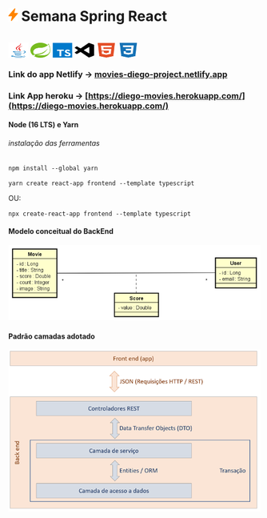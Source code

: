 # ![DevSuperior logo](https://raw.githubusercontent.com/devsuperior/bds-assets/main/ds/devsuperior-logo-small.png) Semana Spring React

   <div style="display: inline_block"><br>
  <img align="center" alt="Diego-Java" height="30" width="40" src="https://raw.githubusercontent.com/devicons/devicon/master/icons/java/java-original.svg">
  <img align="center" alt="Diego-Spring" height="30" width="40" src="https://raw.githubusercontent.com/devicons/devicon/master/icons/spring/spring-original.svg">
   <img align="center" alt="Rafa-Html5" height="30" width="40" src="https://raw.githubusercontent.com/devicons/devicon/master/icons/typescript/typescript-plain.svg">
       <img align="center" alt="Rafa-Html5" height="30" width="40" src="https://raw.githubusercontent.com/devicons/devicon/master/icons/vscode/vscode-plain.svg">
     <img align="center" alt="Rafa-Html5" height="30" width="40" src="https://raw.githubusercontent.com/devicons/devicon/master/icons/html5/html5-plain.svg">
    <img align="center" alt="Rafa-CSS" height="30" width="40" src="https://raw.githubusercontent.com/devicons/devicon/master/icons/css3/css3-plain.svg">


  
### Link do app Netlify -> [movies-diego-project.netlify.app ](movies-diego-project.netlify.app)
   
### Link App heroku -> [https://diego-movies.herokuapp.com/](https://diego-movies.herokuapp.com/)


#### Node (16 LTS) e Yarn

###### instalação das ferramentas



```
npm install --global yarn
```



```
yarn create react-app frontend --template typescript
```
OU:
```
npx create-react-app frontend --template typescript
```


#### Modelo conceitual do BackEnd
![Image](https://raw.githubusercontent.com/devsuperior/bds-assets/main/sds/dsmovie-dominio.png "Modelo conceitual")


#### Padrão camadas adotado

![Image](https://github.com/devsuperior/bds-assets/raw/main/sds/padrao-camadas.png "Padrão camadas")

